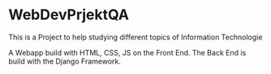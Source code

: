 # WebDevPrjektQA

This is a Project to help studying different topics of Information Technologie

A Webapp build with HTML, CSS, JS on the Front End.
The Back End is build with the Django Framework.
